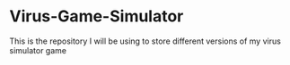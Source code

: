 # Virus-Game-Simulator
This is the repository I will be using to store different versions of my virus simulator game
